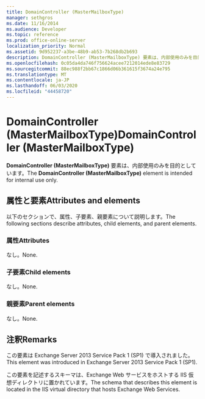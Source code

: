 ```yaml
---
title: DomainController (MasterMailboxType)
manager: sethgros
ms.date: 11/16/2014
ms.audience: Developer
ms.topic: reference
ms.prod: office-online-server
localization_priority: Normal
ms.assetid: 9d952237-a3be-48b9-ab53-7b268db2b693
description: DomainController (MasterMailboxType) 要素は、内部使用のみを目的としています。
ms.openlocfilehash: 0c05da4da746f756624acee7212014ede8e83729
ms.sourcegitcommit: 88ec988f2bb67c1866d06b361615f3674a24e795
ms.translationtype: MT
ms.contentlocale: ja-JP
ms.lasthandoff: 06/03/2020
ms.locfileid: "44458720"
---
```

# <a name="domaincontroller-mastermailboxtype"></a><span data-ttu-id="d5041-103">DomainController (MasterMailboxType)</span><span class="sxs-lookup"><span data-stu-id="d5041-103">DomainController (MasterMailboxType)</span></span>

<span data-ttu-id="d5041-104">**DomainController (MasterMailboxType)** 要素は、内部使用のみを目的としています。</span><span class="sxs-lookup"><span data-stu-id="d5041-104">The **DomainController (MasterMailboxType)** element is intended for internal use only.</span></span> 

## <a name="attributes-and-elements"></a><span data-ttu-id="d5041-105">属性と要素</span><span class="sxs-lookup"><span data-stu-id="d5041-105">Attributes and elements</span></span>

<span data-ttu-id="d5041-106">以下のセクションで、属性、子要素、親要素について説明します。</span><span class="sxs-lookup"><span data-stu-id="d5041-106">The following sections describe attributes, child elements, and parent elements.</span></span>
  
### <a name="attributes"></a><span data-ttu-id="d5041-107">属性</span><span class="sxs-lookup"><span data-stu-id="d5041-107">Attributes</span></span>

<span data-ttu-id="d5041-108">なし。</span><span class="sxs-lookup"><span data-stu-id="d5041-108">None.</span></span>
  
### <a name="child-elements"></a><span data-ttu-id="d5041-109">子要素</span><span class="sxs-lookup"><span data-stu-id="d5041-109">Child elements</span></span>

<span data-ttu-id="d5041-110">なし。</span><span class="sxs-lookup"><span data-stu-id="d5041-110">None.</span></span>
  
### <a name="parent-elements"></a><span data-ttu-id="d5041-111">親要素</span><span class="sxs-lookup"><span data-stu-id="d5041-111">Parent elements</span></span>

<span data-ttu-id="d5041-112">なし。</span><span class="sxs-lookup"><span data-stu-id="d5041-112">None.</span></span>
  
## <a name="remarks"></a><span data-ttu-id="d5041-113">注釈</span><span class="sxs-lookup"><span data-stu-id="d5041-113">Remarks</span></span>

<span data-ttu-id="d5041-114">この要素は Exchange Server 2013 Service Pack 1 (SP1) で導入されました。</span><span class="sxs-lookup"><span data-stu-id="d5041-114">This element was introduced in Exchange Server 2013 Service Pack 1 (SP1).</span></span>
  
<span data-ttu-id="d5041-115">この要素を記述するスキーマは、Exchange Web サービスをホストする IIS 仮想ディレクトリに置かれています。</span><span class="sxs-lookup"><span data-stu-id="d5041-115">The schema that describes this element is located in the IIS virtual directory that hosts Exchange Web Services.</span></span>
  

